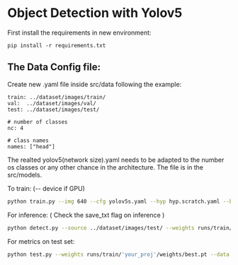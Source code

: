 # Object Detection with Yolov5

First install the requirements in new environment:

```pip install -r requirements.txt```


## The Data Config file:
Create new .yaml file inside src/data following the example:

```
train: ../dataset/images/train/ 
val:  ../dataset/images/val/
test: ../dataset/images/test/

# number of classes
nc: 4

# class names
names: ["head"]
```

The realted yolov5(network size).yaml needs to be adapted to the number os classes or any other chance in the architecture. The file is in the src/models.

To train: (-- device if GPU)
```bash
python train.py --img 640 --cfg yolov5s.yaml --hyp hyp.scratch.yaml --batch 16 --epochs 100 --data 'your_yaml'.yaml --weights yolov5s.pt --workers 4 --name 'your_proj' --device 0
```

For inference: ( Check the save_txt flag on inference )
```bash
python detect.py --source ../dataset/images/test/ --weights runs/train/'your_proj'/weights/best.pt --conf 0.50 --save-txt --save-conf --name 'your_proj'
```

For metrics on test set:
```bash
python test.py --weights runs/train/'your_proj'/weights/best.pt --data 'your_yaml'.yaml --task test --name 'your_proj'
```

